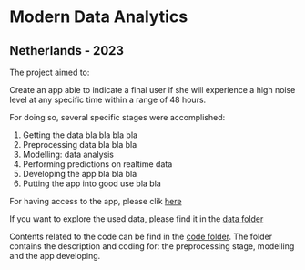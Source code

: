 # Modern Data Analytics 

## Netherlands - 2023

The project aimed to: 

Create an app able to indicate a final user if she will experience a high noise level at any specific time within a range of 48 hours. 


For doing so, several specific stages were accomplished: 

1. Getting the data bla bla bla bla 
2. Preprocessing data bla bla bla 
3. Modelling: data analysis 
4. Performing predictions on realtime data
5. Developing the app bla bla bla 
6. Putting the app into good use bla bla 


For having access to the app, please clik [here](https://www.aalkjfasflkjfdas.com)

If you want to explore the used data, please find it in the [data folder](https://www.aalkjfasflkjfafsfasdfadfas.com) 

Contents related to the code can be find in the [code folder](https://www.aalkjfasflkjfafsadfas.com). The folder contains the description and coding for: the preprocessing stage, modelling and the app developing. 



